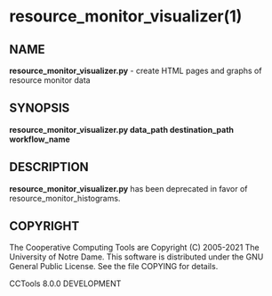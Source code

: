 






















# resource_monitor_visualizer(1)

## NAME
**resource_monitor_visualizer.py** - create HTML pages and graphs of resource monitor data

## SYNOPSIS
****resource_monitor_visualizer.py data_path destination_path workflow_name****

## DESCRIPTION

**resource_monitor_visualizer.py** has been deprecated in favor of resource_monitor_histograms.

## COPYRIGHT

The Cooperative Computing Tools are Copyright (C) 2005-2021 The University of Notre Dame.  This software is distributed under the GNU General Public License.  See the file COPYING for details.

CCTools 8.0.0 DEVELOPMENT
